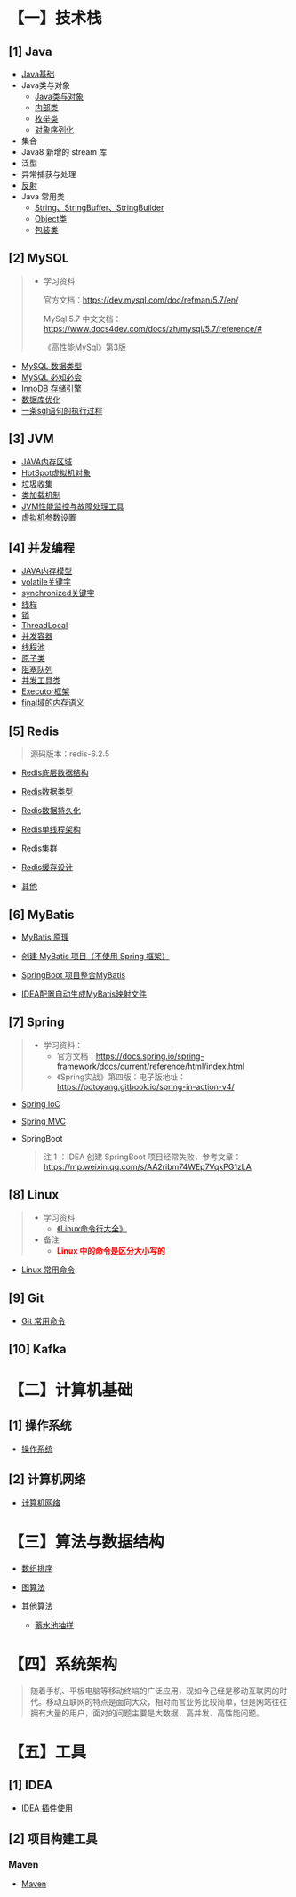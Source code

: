 # 【一】技术栈

## [1] Java

+ [Java基础](notes/Java/Java基础.md)
+ Java类与对象
  + [Java类与对象](notes/Java/Java类与对象.md)
  + [内部类](notes/Java/内部类.md)
  + [枚举类](notes/Java/枚举类.md)
  + [对象序列化](notes/Java/对象序列化.md)
+ 集合
+ Java8 新增的 stream 库
+ 泛型
+ 异常捕获与处理
+ [反射](notes/Java/反射.md)
+ Java 常用类
  + [String、StringBuffer、StringBuilder](notes/Java/常用类与接口/String.md)
  + [Object类](notes/Java/常用类与接口/Object类.md)
  + [包装类](notes/Java/常用类与接口/包装类.md)



## [2] MySQL

> + 学习资料
>
>   官方文档：https://dev.mysql.com/doc/refman/5.7/en/
>
>   MySql 5.7 中文文档：https://www.docs4dev.com/docs/zh/mysql/5.7/reference/#
>
>   《高性能MySql》第3版

+ [MySQL 数据类型](notes/MySQL/MySQL数据类型.md)
+ [MySQL 必知必会](notes/MySQL/MySQL必知必会.md)
+ [InnoDB 存储引擎](notes/MySQL/InnoDB存储引擎.md)
+ [数据库优化](notes/MySQL/数据库优化.md)
+ [一条sql语句的执行过程](notes/MySQL/一条sql语句的执行过程.md)



## [3] JVM

+ [JAVA内存区域](notes/JVM/JAVA内存区域.md)
+ [HotSpot虚拟机对象](notes/JVM/HotSpot虚拟机对象.md)
+ [垃圾收集](notes/JVM/垃圾收集.md)
+ [类加载机制](notes/JVM/类加载机制.md)
+ [JVM性能监控与故障处理工具](notes/JVM/JVM性能监控与故障处理工具.md)
+ [虚拟机参数设置](notes/JVM/虚拟机参数设置.md)



## [4] 并发编程

+ [JAVA内存模型](/notes/并发编程/JAVA内存模型.md)
+ [volatile关键字](/notes/并发编程/volatile关键字.md)
+ [synchronized关键字](/notes/并发编程/synchronized关键字.md)
+ [线程](/notes/并发编程/线程.md)
+ [锁](/notes/并发编程/锁.md)
+ [ThreadLocal](/notes/并发编程/ThreadLocal.md)
+ [并发容器](/notes/并发编程/并发容器.md)
+ [线程池](/notes/并发编程/线程池.md)
+ [原子类](/notes/并发编程/原子类.md)
+ [阻塞队列](/notes/并发编程/阻塞队列.md)
+ [并发工具类](/notes/并发编程/并发工具类.md)
+ [Executor框架](/notes/并发编程/Executor框架.md)
+ [final域的内存语义](/notes/并发编程/final域的内存语义.md)



## [5] Redis

> 源码版本：redis-6.2.5

+ [Redis底层数据结构](notes/Redis/Redis底层数据结构.md)

+ [Redis数据类型](notes/Redis/Redis数据类型.md)

+ [Redis数据持久化](notes/Redis/Redis数据持久化.md)

+ [Redis单线程架构](notes/Redis/Redis单线程架构.md)
+ [Redis集群](notes/Redis/Redis集群.md)
+ [Redis缓存设计](notes/Redis/Redis缓存设计.md)
+ [其他](notes/Redis/杂七杂八.md)



## [6] MyBatis

+ [MyBatis 原理](notes/MyBatis/MyBatis原理.md)
+ [创建 MyBatis 项目（不使用 Spring 框架）](notes/MyBatis/创建MyBatis项目.md)

+ [SpringBoot 项目整合MyBatis](notes/MyBatis/SpringBoot项目整合MyBatis.md)
+ [IDEA配置自动生成MyBatis映射文件](notes/MyBatis/IDEA配置自动生成MyBatis映射文件.md)



## [7] Spring

> + 学习资料：
>   + 官方文档：https://docs.spring.io/spring-framework/docs/current/reference/html/index.html
>   + 《Spring实战》第四版：电子版地址：https://potoyang.gitbook.io/spring-in-action-v4/

+ [Spring IoC](notes/Spring/SpringIoC.md)

+ [Spring MVC](notes/Spring/SpringMVC.md)

+ SpringBoot

  > 注 1 ：IDEA 创建 SpringBoot 项目经常失败，参考文章：https://mp.weixin.qq.com/s/AA2ribm74WEp7VqkPG1zLA



## [8] Linux

> + 学习资料
>   + [《Linux命令行大全》](https://weread.qq.com/web/reader/f5c32ac072287278f5cc0e6kc81322c012c81e728d9d180)
> + 备注
>   + <span style = "color:red;font-weight:bold">Linux 中的命令是区分大小写的</span>

+ [Linux 常用命令](notes/Linux/Linux常用命令.md)



## [9] Git

+ [Git 常用命令](notes/Git/Git常用命令.md)



## [10] Kafka



# 【二】计算机基础

## [1] 操作系统

+ [操作系统](notes/操作系统/操作系统.md)

## [2] 计算机网络

+ [计算机网络](notes/计算机网络/计算机网络.md)



# 【三】算法与数据结构

+ [数组排序](notes/算法/数组排序.md)

+ [图算法](notes/算法/图算法.md)
+ 其他算法
  + [蓄水池抽样](notes/算法/蓄水池抽样.md)



# 【四】系统架构

> 随着手机、平板电脑等移动终端的广泛应用，现如今己经是移动互联网的时代。移动互联网的特点是面向大众，相对而言业务比较简单，但是网站往往拥有大量的用户，面对的问题主要是大数据、高并发、高性能问题。



# 【五】工具

## [1] IDEA

+ [IDEA 插件使用](notes/IDEA/插件.md)



## [2] 项目构建工具

### Maven

+ [Maven](notes/Maven/Maven.md)


